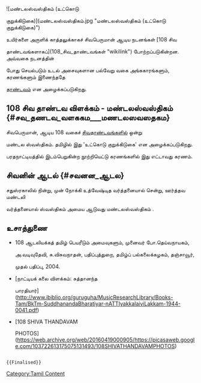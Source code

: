 ![மண்டலஸ்வஸ்திகம் (உட்கொடு
குறுக்கிடுகை)](மண்டலஸ்வஸ்திகம்.jpg "மண்டலஸ்வஸ்திகம் (உட்கொடு குறுக்கிடுகை)")
உயிர்களை அருளிக் காத்தலுக்காகச் சிவபெருமான் ஆடிய நடனங்கள் [108 சிவ
தாண்டவங்களாகப்](108_சிவ_தாண்டவங்கள் "wikilink") போற்றப்படுகின்றன. அவ்வகை நடனத்தின்
போது செயல்படும் உடல் அசைவுகளான பல்வேறு வகை அங்ககாரங்களும், கரணங்களும் இணைந்ததே
[தாண்டவம்](தாண்டவம்,_லாஸ்யம் "wikilink") என அழைக்கப்படுகிறது.

## 108 சிவ தாண்டவ விளக்கம் - மண்டலஸ்வஸ்திகம் {#சவ_தணடவ_வளககம___மணடலஸவஸதகம}

சிவபெருமான், ஆடிய 108 வகைச் [சிவதாண்டவங்களில்](சிவ_தாண்டவங்கள் "wikilink") ஒன்று
மண்டல ஸ்வஸ்திகம். தமிழில் இது \'உட்கொடு குறுக்கிடுகை\' என அழைக்கப்படுகிறது.
பரதநாட்டியத்தில் இடம்பெறுகின்ற நூற்றியெட்டு கரணங்களில் இது எட்டாவது கரணம்.

## சிவனின் ஆடல் {#சவனன_ஆடல}

சதுஸ்ரகாலில் நின்று, முன் நோக்கி உத்வேஷ்டித வர்த்தனையால் சென்று, ஊர்த்தவ மண்டலி
வர்த்தனையால் ஸ்வஸ்திகம் அமைய ஆடுவது மண்டலஸ்வஸ்திகம் .

## உசாத்துணை

-   108 ஆடலியக்கத் தமிழ் பெயரீடும் அமைவுகளும், முனைவர் போ.தெய்வநாயகம்,
    அ.வடிவுதேவி, சு.விசுவநாதன், பதிப்புத்துறை, தமிழ்ப் பல்கலைக்கழகம், தஞ்சாவூர்,
    முதல் பதிப்பு, 2004.
-   [நாட்டியக் கலை விளக்கம்: சுத்தானந்த
    பாரதியார்](http://www.ibiblio.org/guruguha/MusicResearchLibrary/Books-Tam/BkTm-SuddhanandaBharatiyar-nATTIyakkalaiviLakkam-1944-0041.pdf)
-   [108 SHIVA THANDAVAM
    PHOTOS](https://web.archive.org/web/20160419000905/https://picasaweb.google.com/103722613175075131493/108SHIVATHANDAVAMPHOTOS)

```{=mediawiki}
{{Finalised}}
```
[Category:Tamil Content](Category:Tamil_Content "wikilink")
